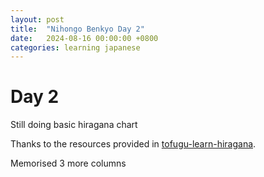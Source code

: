 ```yaml
---
layout: post
title:  "Nihongo Benkyo Day 2"
date:   2024-08-16 00:00:00 +0800
categories: learning japanese
---
```


# Day 2
Still doing basic hiragana chart

Thanks to the resources provided in [tofugu-learn-hiragana].

Memorised 3 more columns

[tofugu-learn-hiragana]: https://www.tofugu.com/japanese/learn-hiragana/?utm_source=Tofugu&utm_medium=Article&utm_campaign=Learn%20Japanese
